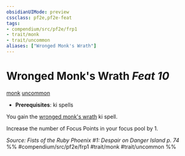 ```yaml
---
obsidianUIMode: preview
cssclass: pf2e,pf2e-feat
tags:
- compendium/src/pf2e/frp1
- trait/monk
- trait/uncommon
aliases: ["Wronged Monk's Wrath"]
---
```

# Wronged Monk's Wrath  *Feat 10*  
[monk](../../Rules/traits/monk.md)  [uncommon](../../Rules/traits/uncommon.md)  

- **Prerequisites**: ki spells

You gain the [wronged monk's wrath](../spells/wronged-monks-wrath-frp1.md) ki spell.

Increase the number of Focus Points in your focus pool by 1.

*Source: Fists of the Ruby Phoenix #1: Despair on Danger Island p. 74*  
%% #compendium/src/pf2e/frp1 #trait/monk #trait/uncommon %%